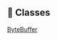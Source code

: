 ## 🧾 Classes

<div class="definition-grid class"><a href="bytebuffer/bytebuffer.ByteBuffer">ByteBuffer</a></div>

